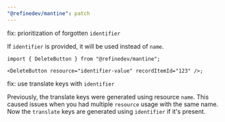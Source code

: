 ```yaml
---
"@refinedev/mantine": patch
---
```


fix: prioritization of forgotten `identifier`

If `identifier` is provided, it will be used instead of `name`.

```tsx
import { DeleteButton } from "@refinedev/mantine";

<DeleteButton resource="identifier-value" recordItemId="123" />;
```

fix: use translate keys with `identifier`

Previously, the translate keys were generated using resource `name`. This caused issues when you had multiple `resource` usage with the same name. Now the `translate` keys are generated using `identifier` if it's present.
